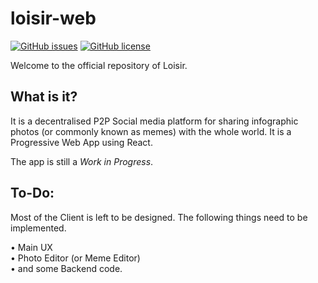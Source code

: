 # loisir-web 
[![GitHub issues](https://img.shields.io/github/issues/Loisir/loisir-web?style=for-the-badge)](https://github.com/Loisir/loisir-web/issues)
[![GitHub license](https://img.shields.io/github/license/Loisir/loisir-web?style=for-the-badge)](https://github.com/Loisir/loisir-web)

Welcome to the official repository of Loisir.

## What is it?

It is a decentralised P2P Social media platform for sharing infographic photos (or commonly known as memes) with the whole world. It is a Progressive Web App using React.

The app is still a *Work in Progress*.

## To-Do:

Most of the Client is left to be designed. The following things need to be implemented.

• Main UX<br>
• Photo Editor (or Meme Editor)<br>
• and some Backend code.<br>
